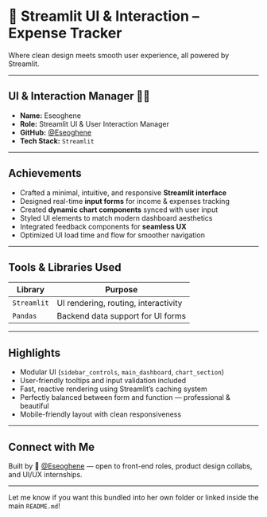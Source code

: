 # 🎨 Streamlit UI & Interaction – Expense Tracker

Where clean design meets smooth user experience, all powered by Streamlit.

---

## UI & Interaction Manager 🧑‍🎨

- **Name:** Eseoghene  
- **Role:** Streamlit UI & User Interaction Manager  
- **GitHub:** [@Eseoghene](https://github.com/Eseoghene-ChristineOtuaga)  
- **Tech Stack:** `Streamlit` 

---

## Achievements

- Crafted a minimal, intuitive, and responsive **Streamlit interface**  
- Designed real-time **input forms** for income & expenses tracking  
- Created **dynamic chart components** synced with user input  
- Styled UI elements to match modern dashboard aesthetics  
- Integrated feedback components for **seamless UX**  
- Optimized UI load time and flow for smoother navigation  

---

## Tools & Libraries Used

| Library      | Purpose                           |
|--------------|-----------------------------------|
| `Streamlit`  | UI rendering, routing, interactivity |
| `Pandas`     | Backend data support for UI forms  |


---

## Highlights

- Modular UI (`sidebar_controls`, `main_dashboard`, `chart_section`)  
- User-friendly tooltips and input validation included  
- Fast, reactive rendering using Streamlit’s caching system  
- Perfectly balanced between form and function — professional & beautiful  
- Mobile-friendly layout with clean responsiveness  

---

## Connect with Me

Built by 🔗 [@Eseoghene](https://github.com/Eseoghene-ChristineOtuaga) — open to front-end roles, product design collabs, and UI/UX internships.

---

Let me know if you want this bundled into her own folder or linked inside the main `README.md`!
